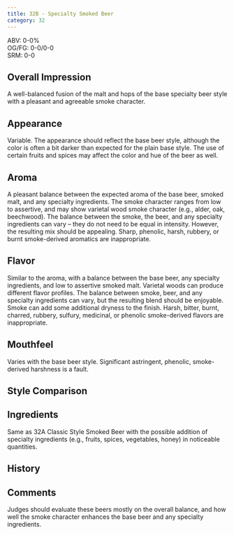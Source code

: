 ```yaml
---
title: 32B - Specialty Smoked Beer
category: 32
---
```


ABV: 0-0%  
OG/FG: 0-0/0-0  
SRM: 0-0  

## Overall Impression
A well-balanced fusion of the malt and hops of the base specialty beer style with a pleasant and agreeable smoke character.

## Appearance
Variable. The appearance should reflect the base beer style, although the color is often a bit darker than expected for the plain base style. The use of certain fruits and spices may affect the color and hue of the beer as well.

## Aroma
A pleasant balance between the expected aroma of the base beer, smoked malt, and any specialty ingredients. The smoke character ranges from low to assertive, and may show varietal wood smoke character (e.g., alder, oak, beechwood). The balance between the smoke, the beer, and any specialty ingredients can vary – they do not need to be equal in intensity. However, the resulting mix should be appealing. Sharp, phenolic, harsh, rubbery, or burnt smoke-derived aromatics are inappropriate.

## Flavor
Similar to the aroma, with a balance between the base beer, any specialty ingredients, and low to assertive smoked malt. Varietal woods can produce different flavor profiles. The balance between smoke, beer, and any specialty ingredients can vary, but the resulting blend should be enjoyable. Smoke can add some additional dryness to the finish. Harsh, bitter, burnt, charred, rubbery, sulfury, medicinal, or phenolic smoke-derived flavors are inappropriate.

## Mouthfeel
Varies with the base beer style. Significant astringent, phenolic, smoke-derived harshness is a fault.

## Style Comparison


## Ingredients
Same as 32A Classic Style Smoked Beer with the possible addition of specialty ingredients (e.g., fruits, spices, vegetables, honey) in noticeable quantities.

## History


## Comments
Judges should evaluate these beers mostly on the overall balance, and how well the smoke character enhances the base beer and any specialty ingredients.